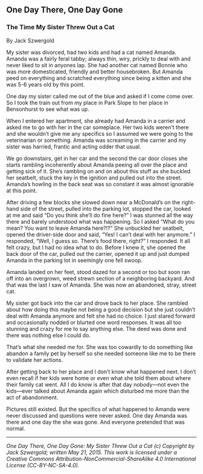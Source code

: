 ## One Day There, One Day Gone
### The Time My Sister Threw Out a Cat

By Jack Szwergold

My sister was divorced, had two kids and had a cat named Amanda. Amanda was a fairly feral tabby; always thin, wiry, prickly to deal with and never liked to sit in anyones lap. She had another cat named Bonnie who was more domesticated, friendly and better housebroken. But Amanda peed on everything and scratched everything since being a kitten and she was 5-6 years old by this point.

One day my sister called me out of the blue and asked if I come come over. So I took the train out from my place in Park Slope to her place in Bensonhurst to see what was up.

When I entered her apartment, she already had Amanda in a carrier and asked me to go with her in the car someplace. Her two kids weren’t there and she wouldn’t give me any specifics so I assumed we were going to the veterinarian or something. Amanda was screaming in the carrier and my sister was harried, frantic and acting odder that usual.

We go downstairs, get in her car and the second the car door closes she starts rambling incoherently about Amanda peeing all over the place and getting sick of it. She’s rambling on and on about this stuff as she buckled her seatbelt, stuck the key in the ignition and pulled out into the street. Amanda’s howling in the back seat was so constant it was almost ignorable at this point.

After driving a few blocks she slowed down near a McDonald’s on the right-hand side of the street, pulled into the parking lot, stopped the car, looked at me and said “Do you think she’ll do fine here?” I was stunned all the way there and barely understood what was happening. So I asked “What do you mean? You want to leave Amanda here?!?” She unbuckled her seatbelt, opened the driver-side door and said, “Yes! I can’t deal with her anymore.” I responded, “Well, I guess so. There’s food there, right?” I responded. It all felt crazy, but I had no idea what to do. Before I knew it, she opened the back door of the car, pulled out the carrier, opened it up and just dumped Amanda in the parking lot in seemingly one fell swoop.

Amanda landed on her feet, stood dazed for a second or too but soon ran off into an overgrown, weed strewn section of a neighboring backyard. And that was the last I saw of Amanda. She was now an abandoned, stray, street cat.

My sister got back into the car and drove back to her place. She rambled about how doing this maybe not being a good decision but she just couldn’t deal with Amanda anymore and felt she had no choice. I just stared forward and occasionally nodded or blurted one word responses. It was all too stunning and crazy for me to say anything else. The deed was done and there was nothing else I could do.

That’s what she needed me for. She was too cowardly to do something like abandon a family pet by herself so she needed someone like me to be there to validate her actions.

After getting back to her place and I don’t know what happened next. I don’t even recall if her kids were home or even what she told them about where their family cat went. All I do know is after that day nobody—not even the kids—ever talked about Amanda again which disturbed me more than the act of abandonment.

Pictures still existed. But the specifics of what happened to Amanda were never discussed and questions were never asked. One day Amanda was there and one day the she was gone. And everyone pretended that was normal.

***

*One Day There, One Day Gone: My Sister Threw Out a Cat (c) Copyright by Jack Szwergold; written May 21, 2015. This work is licensed under a Creative Commons Attribution-NonCommercial-ShareAlike 4.0 International License (CC-BY-NC-SA-4.0).*